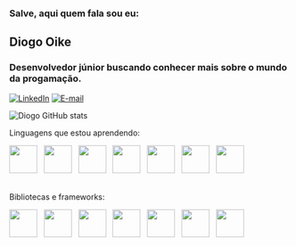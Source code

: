 ### Salve, aqui quem fala sou eu:

<h2>Diogo Oike</h2> <!--Colocar link do portfolio?-->
<h3>Desenvolvedor júnior buscando conhecer mais sobre o mundo da progamação.</h3>

[![LinkedIn](https://img.shields.io/badge/LinkedIn-78d?style=for-the-badge&logo=linkedin&logoColor=0E76A8)](https://www.linkedin.com/in/diogo-oike-kanefuku-23639b223/) [![E-mail](https://img.shields.io/badge/-Email-e9a?style=for-the-badge&logo=microsoft-outlook&logoColor=E94D5F)](mailto:diogooikejapan@gmail.com)

![Diogo GitHub stats](https://github-readme-stats.vercel.app/api?username=Dnaka27&show_icons=true&theme=cobalt)

<p>Linguagens que estou aprendendo: <br></p>

<div>
    <img src="https://cdn.jsdelivr.net/gh/devicons/devicon/icons/html5/html5-original.svg" width="50" height="50"/>&nbsp;&nbsp;
    <img src="https://cdn.jsdelivr.net/gh/devicons/devicon/icons/css3/css3-original.svg" width="50" height="50"/>&nbsp;&nbsp;
    <img src="https://cdn.jsdelivr.net/gh/devicons/devicon/icons/javascript/javascript-original.svg" width="50" height="50"/>&nbsp;&nbsp;
    <img src="https://cdn.jsdelivr.net/gh/devicons/devicon/icons/java/java-original.svg" width="50" height="50"/>&nbsp;&nbsp;
    <img src="https://cdn.jsdelivr.net/gh/devicons/devicon/icons/python/python-original.svg" width="50" height="50"/>&nbsp;&nbsp;
    <img src="https://cdn.jsdelivr.net/gh/devicons/devicon/icons/cplusplus/cplusplus-plain.svg" width="50" height="50"/>&nbsp;&nbsp;
    <img src="https://cdn.jsdelivr.net/gh/devicons/devicon/icons/kotlin/kotlin-original.svg" width="50" height="50"/>&nbsp;&nbsp;
</div>

<br>

<p>Bibliotecas e frameworks: <br></p> 
  
<div>
  <img src="https://cdn.jsdelivr.net/gh/devicons/devicon/icons/jquery/jquery-plain-wordmark.svg" width="50" height="50"/>&nbsp;&nbsp;
  <img src="https://cdn.jsdelivr.net/gh/devicons/devicon/icons/react/react-original.svg" width="50" height="50"/>&nbsp;&nbsp;
  <img src="https://cdn.jsdelivr.net/gh/devicons/devicon/icons/bootstrap/bootstrap-original.svg" width="50" height="50"/>&nbsp;&nbsp;
  <img src="https://cdn.jsdelivr.net/gh/devicons/devicon/icons/numpy/numpy-original.svg" width="50" height="50"/>&nbsp;&nbsp;
  <img src="https://cdn.jsdelivr.net/gh/devicons/devicon/icons/pandas/pandas-original-wordmark.svg" width="50" height="50"/>&nbsp;&nbsp;
  <img src="https://cdn.jsdelivr.net/gh/devicons/devicon/icons/spring/spring-original-wordmark.svg" width="50" height="50"/>&nbsp;&nbsp; 
  <img src="https://cdn.jsdelivr.net/gh/devicons/devicon/icons/selenium/selenium-original.svg" width="50" height="50"/>&nbsp;&nbsp;  
</div>
